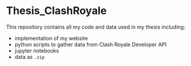 # Thesis_ClashRoyale
This repository contains all my code and data used in my thesis including:
* implementation of my website
* python scripts to gather data from Clash Royale Developer API
* jupyter notebooks
* data as `.zip`
